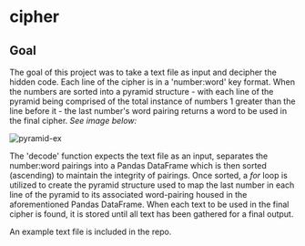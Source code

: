 # cipher
## Goal
The goal of this project was to take a text file as input and decipher the hidden code. Each line of the cipher is in a 'number:word' key format. When the numbers are sorted into a pyramid structure - with each line of the pyramid being comprised of the total instance of numbers 1 greater than the line before it - the last number's word pairing returns a word to be used in the final cipher. *See image below:*

![pyramid-ex](https://github.com/user-attachments/assets/b1e8f544-9441-4ea7-9adb-77957fa93688)

The 'decode' function expects the text file as an input, separates the number:word pairings into a Pandas DataFrame which is then sorted (ascending) to maintain the integrity of pairings. Once sorted, a *for* loop is utilized to create the pyramid structure used to map the last number in each line of the pyramid to its associated word-pairing housed in the aforementioned Pandas DataFrame. When each text to be used in the final cipher is found, it is stored until all text has been gathered for a final output.

An example text file is included in the repo.

